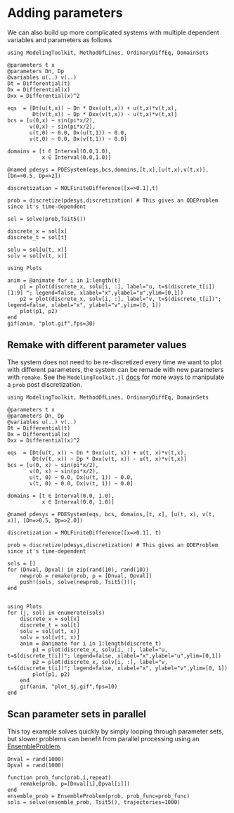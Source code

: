 # Adding parameters

We can also build up more complicated systems with multiple dependent variables and parameters as follows

```@example ivs1
using ModelingToolkit, MethodOfLines, OrdinaryDiffEq, DomainSets

@parameters t x
@parameters Dn, Dp
@variables u(..) v(..)
Dt = Differential(t)
Dx = Differential(x)
Dxx = Differential(x)^2

eqs  = [Dt(u(t,x)) ~ Dn * Dxx(u(t,x)) + u(t,x)*v(t,x), 
        Dt(v(t,x)) ~ Dp * Dxx(v(t,x)) - u(t,x)*v(t,x)]
bcs = [u(0,x) ~ sin(pi*x/2),
       v(0,x) ~ sin(pi*x/2),
       u(t,0) ~ 0.0, Dx(u(t,1)) ~ 0.0,
       v(t,0) ~ 0.0, Dx(v(t,1)) ~ 0.0]

domains = [t ∈ Interval(0.0,1.0),
           x ∈ Interval(0.0,1.0)]

@named pdesys = PDESystem(eqs,bcs,domains,[t,x],[u(t,x),v(t,x)],[Dn=>0.5, Dp=>2])

discretization = MOLFiniteDifference([x=>0.1],t)

prob = discretize(pdesys,discretization) # This gives an ODEProblem since it's time-dependent

sol = solve(prob,Tsit5())

discrete_x = sol[x]
discrete_t = sol[t]

solu = sol[u(t, x)]
solv = sol[v(t, x)]

using Plots

anim = @animate for i in 1:length(t)
    p1 = plot(discrete_x, solu[i, :], label="u, t=$(discrete_t[i])[1:9] "; legend=false, xlabel="x",ylabel="u",ylim=[0,1])
    p2 = plot(discrete_x, solv[i, :], label="v, t=$(discrete_t[i])"; legend=false, xlabel="x", ylabel="v",ylim=[0, 1])
    plot(p1, p2)
end
gif(anim, "plot.gif",fps=30)
```

## Remake with different parameter values

The system does not need to be re-discretized every time we want to plot with different parameters, the system can be remade with new parameters with `remake`. See the `ModelingToolkit.jl` [docs](https://docs.sciml.ai/ModelingToolkit/stable/tutorials/ode_modeling/#Algebraic-relations-and-structural-simplification) for more ways to manipulate a `prob` post discretization.

```@example ivs2
using ModelingToolkit, MethodOfLines, OrdinaryDiffEq, DomainSets

@parameters t x
@parameters Dn, Dp
@variables u(..) v(..)
Dt = Differential(t)
Dx = Differential(x)
Dxx = Differential(x)^2

eqs  = [Dt(u(t, x)) ~ Dn * Dxx(u(t, x)) + u(t, x)*v(t,x),
        Dt(v(t, x)) ~ Dp * Dxx(v(t, x)) - u(t, x)*v(t,x)]
bcs = [u(0, x) ~ sin(pi*x/2),
       v(0, x) ~ sin(pi*x/2),
       u(t, 0) ~ 0.0, Dx(u(t, 1)) ~ 0.0,
       v(t, 0) ~ 0.0, Dx(v(t, 1)) ~ 0.0]

domains = [t ∈ Interval(0.0, 1.0),
           x ∈ Interval(0.0, 1.0)]

@named pdesys = PDESystem(eqs, bcs, domains,[t, x], [u(t, x), v(t, x)], [Dn=>0.5, Dp=>2.0])

discretization = MOLFiniteDifference([x=>0.1], t)

prob = discretize(pdesys,discretization) # This gives an ODEProblem since it's time-dependent

sols = []
for (Dnval, Dpval) in zip(rand(10), rand(10))
    newprob = remake(prob, p = [Dnval, Dpval])
    push!(sols, solve(newprob, Tsit5()));
end


using Plots
for (j, sol) in enumerate(sols)
    discrete_x = sol[x]
    discrete_t = sol[t]
    solu = sol[u(t, x)]
    solv = sol[v(t, x)]
    anim = @animate for i in 1:length(discrete_t)
        p1 = plot(discrete_x, solu[i, :], label="u, t=$(discrete_t[i])"; legend=false, xlabel="x",ylabel="u",ylim=[0,1])
        p2 = plot(discrete_x, solv[i, :], label="v, t=$(discrete_t[i])"; legend=false, xlabel="x", ylabel="v",ylim=[0, 1])
        plot(p1, p2)
    end
    gif(anim, "plot_$j.gif",fps=10)
end

```

## Scan parameter sets in parallel

This toy example solves quickly by simply looping through parameter sets, but slower problems can benefit from parallel processing using an [EnsembleProblem](https://diffeq.sciml.ai/stable/features/ensemble/s).

```
Dnval = rand(1000)
Dpval = rand(1000)

function prob_func(prob,i,repeat)
    remake(prob, p=[Dnval[i],Dpval[i]])
end
ensemble_prob = EnsembleProblem(prob, prob_func=prob_func)
sols = solve(ensemble_prob, Tsit5(), trajectories=1000)
```
